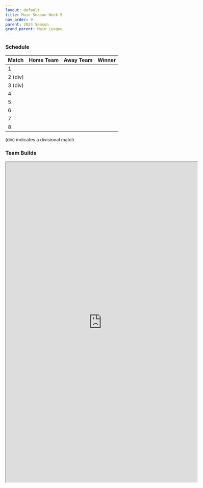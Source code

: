 ```yaml
---
layout: default
title: Main Season Week 5
nav_order: 9
parent: 2024 Season
grand_parent: Main League
---
```

### Schedule

| Match   | Home Team    | Away Team            | Winner              |
|:--------|:-------------|:---------------------|:--------------------|
| 1       |               |       |         |
| 2 (div) |                |       |            |
| 3 (div) |               |   |         |
| 4       |                 |   |        |
| 5       |                 |           |                |
| 6       |  |           |                |
| 7       |                |           |                |
| 8       |          |           |                |


(div) indicates a divisional match

### Team Builds 

<iframe width=600 height=1000 scrolling="yes" src="https://docs.google.com/document/d/e/2PACX-1vQG5DPs8cXvp-O_HL4r5cktuMhdjUfOgiFRdg7cs0oyvntvQ-gp7cN--pRhCA6d1H_HQxh2PozwtNtA/pub?embedded=true"></iframe>
	 	 	 		 	 	